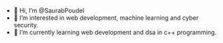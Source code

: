 - 👋 Hi, I’m @SaurabPoudel
- 👀 I’m interested in web development, machine learning and cyber security.
- 🌱 I’m currently learning web development and dsa in c++ programming.

<!---
SaurabPoudel/SaurabPoudel is a ✨ special ✨ repository because its `README.md` (this file) appears on your GitHub profile.
You can click the Preview link to take a look at your changes.
--->
